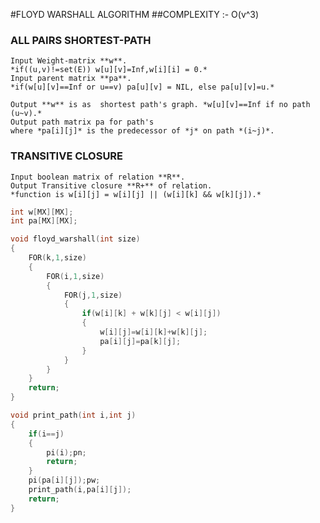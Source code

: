 #FLOYD WARSHALL ALGORITHM
##COMPLEXITY :- O(v^3)

### ALL PAIRS SHORTEST-PATH
	Input Weight-matrix **w**.
	*if((u,v)!=set(E)) w[u][v]=Inf,w[i][i] = 0.*
	Input parent matrix **pa**.
	*if(w[u][v]==Inf or u==v) pa[u][v] = NIL, else pa[u][v]=u.*

	Output **w** is as  shortest path's graph. *w[u][v]==Inf if no path (u~v).*
	Output path matrix pa for path's
	where *pa[i][j]* is the predecessor of *j* on path *(i~j)*.

### TRANSITIVE CLOSURE
	Input boolean matrix of relation **R**.
	Output Transitive closure **R+** of relation.
	*function is w[i][j] = w[i][j] || (w[i][k] && w[k][j]).*

``` cpp
int w[MX][MX];
int pa[MX][MX];

void floyd_warshall(int size)
{
	FOR(k,1,size)
	{
		FOR(i,1,size)
		{
			FOR(j,1,size)
			{
				if(w[i][k] + w[k][j] < w[i][j])
				{
					w[i][j]=w[i][k]+w[k][j];
					pa[i][j]=pa[k][j];
				}
			}
		}
	}
	return;
}

void print_path(int i,int j)
{
	if(i==j)
	{
		pi(i);pn;
		return;
	}
	pi(pa[i][j]);pw;
	print_path(i,pa[i][j]);
	return;
}
```
